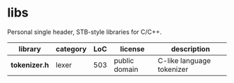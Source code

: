 # libs

Personal single header, STB-style libraries for C/C++.

|library | category | LoC | license | description
| --------------------- | -------- | --- | ---------- | --------------------------------
|**tokenizer.h** | lexer | 503 | public domain | C-like language tokenizer
